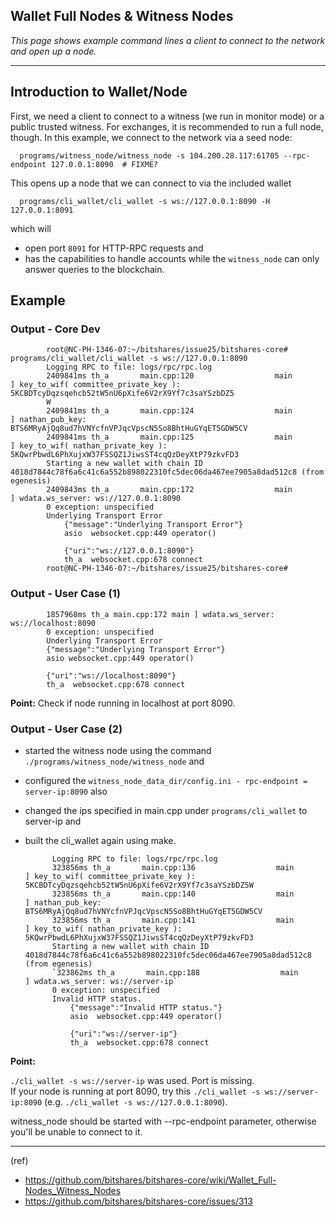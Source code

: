 ## Wallet Full Nodes & Witness Nodes

*This page shows example command lines a client to connect to the network and open up a node.*


***

## Introduction to Wallet/Node 
First, we need a client to connect to a witness (we run in monitor mode) or a public trusted witness. For exchanges, it is recommended to run a full node, though. In this example, we connect to the network via a seed node:

      programs/witness_node/witness_node -s 104.200.28.117:61705 --rpc-endpoint 127.0.0.1:8090  # FIXME?

This opens up a node that we can connect to via the included wallet

      programs/cli_wallet/cli_wallet -s ws://127.0.0.1:8090 -H 127.0.0.1:8091

which will 
- open port `8091` for HTTP-RPC requests and 
- has the capabilities to handle accounts while the `witness_node` can only answer queries to the blockchain.


## Example

### Output - Core Dev

            root@NC-PH-1346-07:~/bitshares/issue25/bitshares-core# programs/cli_wallet/cli_wallet -s ws://127.0.0.1:8090
            Logging RPC to file: logs/rpc/rpc.log
            2409841ms th_a       main.cpp:120                  main                 ] key_to_wif( committee_private_key ): 5KCBDTcyDqzsqehcb52tW5nU6pXife6V2rX9Yf7c3saYSzbDZ5
            W 
            2409841ms th_a       main.cpp:124                  main                 ] nathan_pub_key: BTS6MRyAjQq8ud7hVNYcfnVPJqcVpscN5So8BhtHuGYqET5GDW5CV 
            2409841ms th_a       main.cpp:125                  main                 ] key_to_wif( nathan_private_key ): 5KQwrPbwdL6PhXujxW37FSSQZ1JiwsST4cqQzDeyXtP79zkvFD3 
            Starting a new wallet with chain ID 4018d7844c78f6a6c41c6a552b898022310fc5dec06da467ee7905a8dad512c8 (from egenesis)
            2409843ms th_a       main.cpp:172                  main                 ] wdata.ws_server: ws://127.0.0.1:8090 
            0 exception: unspecified
            Underlying Transport Error
                {"message":"Underlying Transport Error"}
                asio  websocket.cpp:449 operator()

                {"uri":"ws://127.0.0.1:8090"}
                th_a  websocket.cpp:678 connect
            root@NC-PH-1346-07:~/bitshares/issue25/bitshares-core# 


### Output - User Case (1) 

            1857968ms th_a main.cpp:172 main ] wdata.ws_server: ws://localhost:8090
            0 exception: unspecified
            Underlying Transport Error
            {"message":"Underlying Transport Error"}
            asio websocket.cpp:449 operator()

            {"uri":"ws://localhost:8090"}
            th_a  websocket.cpp:678 connect

**Point:**  Check if node running in localhost at port 8090.

### Output - User Case (2)

- started the witness node using the command `./programs/witness_node/witness_node` and 
- configured the `witness_node_data_dir/config.ini - rpc-endpoint = server-ip:8090` also 
- changed the ips specified in main.cpp under `programs/cli_wallet` to server-ip and
- built the cli_wallet again using make.

            Logging RPC to file: logs/rpc/rpc.log
            323856ms th_a       main.cpp:136                  main                 ] key_to_wif( committee_private_key ): 5KCBDTcyDqzsqehcb52tW5nU6pXife6V2rX9Yf7c3saYSzbDZ5W 
            323856ms th_a       main.cpp:140                  main                 ] nathan_pub_key: BTS6MRyAjQq8ud7hVNYcfnVPJqcVpscN5So8BhtHuGYqET5GDW5CV 
            323856ms th_a       main.cpp:141                  main                 ] key_to_wif( nathan_private_key ): 5KQwrPbwdL6PhXujxW37FSSQZ1JiwsST4cqQzDeyXtP79zkvFD3 
            Starting a new wallet with chain ID 4018d7844c78f6a6c41c6a552b898022310fc5dec06da467ee7905a8dad512c8 (from egenesis)
            `323862ms th_a       main.cpp:188                  main                 ] wdata.ws_server: ws://server-ip`
            0 exception: unspecified
            Invalid HTTP status.
                {"message":"Invalid HTTP status."}
                asio  websocket.cpp:449 operator()

                {"uri":"ws://server-ip"}
                th_a  websocket.cpp:678 connect


**Point:** 

`./cli_wallet -s ws://server-ip` was used. Port is missing.  
If your node is running at port 8090, try this `./cli_wallet -s ws://server-ip:8090` (e.g. `./cli_wallet -s ws://127.0.0.1:8090`).

witness_node should be started with --rpc-endpoint parameter, otherwise you'll be unable to connect to it.

***

(ref)
- https://github.com/bitshares/bitshares-core/wiki/Wallet_Full-Nodes_Witness_Nodes
- https://github.com/bitshares/bitshares-core/issues/313

